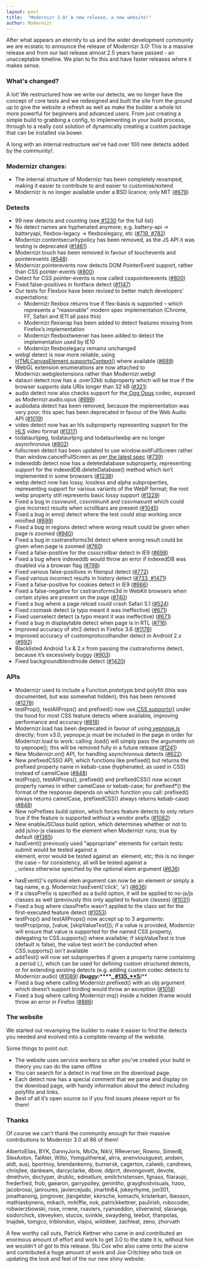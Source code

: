 ```yaml
---
layout: post
title:  "Modernizr 3.0! A new release, a new website!"
author: Modernizr
---
```


After what appears an eternity to us and the wider development community we are ecstatic to announce the release of Modernizr 3.0! This is a massive release and from our last release almost 2.5 years have passed - an unacceptable timeline. We plan to fix this and have faster releases where it makes sense.

### What's changed?

A lot! We restructured how we write our detects, we no longer have the concept of core tests and we redesigned and built the site from the ground up to give the website a refresh as well as make the builder a whole lot more powerful for beginners and advanced users. From just creating a simple build to grabbing a config, to implementing in your build process, through to a really cool solution of dynamically creating a custom package that can be installed via bower.

A long with an internal restructure we’ve had over 100 new detects added by the community!.

### Modernizr changes:

* The internal structure of Modernizr has been completely revamped, making it easier to contribute to and easier to customise/extend
* Modernizr is no longer available under a BSD licence; only MIT ([#679](https://github.com/Modernizr/Modernizr/issues/679))

### Detects

* 99 new detects and counting (see[ #1230](https://github.com/Modernizr/Modernizr/issues/1230) for the full list)
* No detect names are hyphenated anymore; e.g. battery-api → batteryapi, flexbox-legacy → flexboxlegacy, etc ([#719](https://github.com/Modernizr/Modernizr/pull/719),[ #782](https://github.com/Modernizr/Modernizr/pull/782))
* Modernizr.contentsecuritypolicy has been removed, as the JS API it was testing is deprecated ([#1461](https://github.com/Modernizr/Modernizr/issues/1461))
* Modernizr.touch has been removed in favour of touchevents and pointerevents ([#548](https://github.com/Modernizr/Modernizr/issues/548))
* Modernizr.pointerevents now detects DOM PointerEvent support, rather than CSS pointer-events ([#800](https://github.com/Modernizr/Modernizr/pull/800))
* Detect for CSS pointer-events is now called csspointerevents ([#800](https://github.com/Modernizr/Modernizr/pull/800))
* Fixed false-positives in fontface detect ([#1147](https://github.com/Modernizr/Modernizr/pull/1147))
* Our tests for Flexbox have been revised to better match developers’ expectations:
    * Modernizr.flexbox returns true if flex-basis is supported – which represents a "reasonable" modern spec implementation (Chrome, FF, Safari and IE11 all pass this)
    * Modernizr.flexwrap has been added to detect features missing from Firefox’s implementation
    * Modernizr.flexboxtweener has been added to detect the implementation used by IE10
    * Modernizr.flexboxlegacy remains unchanged
* webgl detect is now more reliable, using[ HTMLCanvasElement.supportsContext()](http://www.w3.org/TR/2013/WD-html51-20130528/embedded-content-0.html#dom-canvas-supportscontext) where available ([#689](https://github.com/Modernizr/Modernizr/issues/689))
* WebGL extension enumerations are now attached to Modernizr.webglextensions rather than Modernizr.webgl
* datauri detect now has a .over32kb subproperty which will be true if the browser supports data URIs longer than 32 kB ([#321](https://github.com/Modernizr/Modernizr/issues/321))
* audio detect now also checks support for the[ Ogg Opus](http://www.opus-codec.org/) codec, exposed as Modernizr.audio.opus ([#699](https://github.com/Modernizr/Modernizr/issues/699))
* audiodata detect has been removed, because the implementation was very poor; this spec has been deprecated in favour of the Web Audio API ([#1019](https://github.com/Modernizr/Modernizr/pull/1019))
* video detect now has an hls subproperty representing support for the[ HLS](http://en.wikipedia.org/wiki/HTTP_Live_Streaming) video format ([#1317](https://github.com/Modernizr/Modernizr/pull/1317))
* todataurljpeg, todataurlpng and todataurlwebp are no longer asynchronous ([#802](https://github.com/Modernizr/Modernizr/issues/802))
* fullscreen detect has been updated to use window.exitFullScreen rather than window.cancelFullScreen as per[ the latest spec](http://www.w3.org/TR/fullscreen/) ([#739](https://github.com/Modernizr/Modernizr/issues/739))
* indexeddb detect now has a deletedatabase subproperty, representing support for the indexedDB.deleteDatabase() method which isn’t implemented in some browsers ([#1238](https://github.com/Modernizr/Modernizr/pull/1238))
* webp detect now has lossy, lossless and alpha subproperties, representing support for various variants of the WebP format; the root webp property still represents basic lossy support ([#1229](https://github.com/Modernizr/Modernizr/issues/1229))
* Fixed a bug in cssvwunit, cssvminunit and cssvmaxunit which could give incorrect results when scrollbars are present ([#1045](https://github.com/Modernizr/Modernizr/issues/1045))
* Fixed a bug in emoji detect where the test could stop working once minified ([#899](https://github.com/Modernizr/Modernizr/issues/899))
* Fixed a bug in regions detect where wrong result could be given when page is zoomed ([#940](https://github.com/Modernizr/Modernizr/issues/940))
* Fixed a bug in csstransforms3d detect where wrong result could be given when page is zoomed ([#760](https://github.com/Modernizr/Modernizr/issues/760))
* Fixed a false-positive for the cssscrollbar detect in IE9 ([#698](https://github.com/Modernizr/Modernizr/issues/698))
* Fixed a bug where indexeddb would throw an error if indexedDB was disabled via a browser flag ([#798](https://github.com/Modernizr/Modernizr/pull/798))
* Fixed various false-positives in fileinput detect ([#772](https://github.com/Modernizr/Modernizr/issues/772))
* Fixed various incorrect results in history detect ([#733](https://github.com/Modernizr/Modernizr/issues/733),[ #1471](https://github.com/Modernizr/Modernizr/issues/1471))
* Fixed a false-positive for cookies detect in IE9 ([#666](https://github.com/Modernizr/Modernizr/issues/666))
* Fixed a false-negative for csstransforms3d in WebKit browsers when certain styles are present on the page ([#740](https://github.com/Modernizr/Modernizr/issues/740))
* Fixed a bug where a page reload could crash Safari 5.1 ([#524](https://github.com/Modernizr/Modernizr/issues/524))
* Fixed cssmask detect (a typo meant it was ineffective) ([#671](https://github.com/Modernizr/Modernizr/pull/671))
* Fixed userselect detect (a typo meant it was ineffective) ([#671](https://github.com/Modernizr/Modernizr/pull/671))
* Fixed a bug in displaytable detect when page is in RTL ([#716](https://github.com/Modernizr/Modernizr/issues/716))
* Improved accuracy of xhr2 detect in Firefox 3.6 ([#1178](https://github.com/Modernizr/Modernizr/pull/1178))
* Improved accuracy of customprotocolhandler detect in Android 2.x ([#992](https://github.com/Modernizr/Modernizr/pull/992))
* Blacklisted Android 1.x & 2.x from passing the csstransforms detect, because it’s excessively buggy ([#903](https://github.com/Modernizr/Modernizr/issues/903))
* Fixed backgroundblendmode detect ([#1420](https://github.com/Modernizr/Modernizr/issues/1420))

### APIs

* Modernizr used to include a Function.prototype.bind polyfill (this was documented, but was somewhat hidden); this has been removed ([#1278](https://github.com/Modernizr/Modernizr/pull/1278))
* testProp(), testAllProps() and prefixed() now use[ CSS.supports()](https://developer.mozilla.org/en-US/docs/Web/API/CSS.supports) under the hood for most CSS feature detects where available, improving performance and accuracy ([#818](https://github.com/Modernizr/Modernizr/issues/818))
* Modernizr.load has been deprecated in favour of using[ yepnope.js](http://yepnopejs.com) directly; from v3.0, yepnope.js must be included in the page in order for Modernizr.load to work: calling .load() will simply pass the arguments on to yepnope(); this will be removed fully in a future release ([#1241](https://github.com/Modernizr/Modernizr/pull/1241))
* New Modernizr.on() API, for handling asynchronous detects ([#622](https://github.com/Modernizr/Modernizr/issues/622))
* New prefixedCSS() API, which functions like prefixed() but returns the prefixed property name in kebab-case (hyphenated, as used in CSS) instead of camelCase ([#848](https://github.com/Modernizr/Modernizr/pull/848))
* testProp(), testAllProps(), prefixed() and prefixedCSS() now accept property names in either camelCase or kebab-case; for prefixed*() the format of the response depends on which function you call: prefixed() always returns camelCase, prefixedCSS() always returns kebab-case) ([#848](https://github.com/Modernizr/Modernizr/pull/848))
* New noPrefixes build option, which forces feature detects to only return true if the feature is supported *without* a vendor prefix ([#1082](https://github.com/Modernizr/Modernizr/issues/1082))
* New enableJSClass build option, which determines whether or not to add js/no-js classes to the <html> element when Modernizr runs; true by default ([#1385](https://github.com/Modernizr/Modernizr/issues/1385))
* hasEvent() previously used "appropriate" elements for certain tests: submit would be tested against a <form> element, error would be tested against an <img> element, etc; this is no longer the case – for consistency, all will be tested against a <div>, unless otherwise specified by the optional elem argument ([#636](https://github.com/Modernizr/Modernizr/pull/636))
* hasEvent()'s optional elem argument can now be an element *or* simply a tag name, e.g. Modernizr.hasEvent('click', 'a') ([#636](https://github.com/Modernizr/Modernizr/pull/636))
* If a classPrefix is specified as a build option, it will be applied to no-js/js classes as well (previously this only applied to feature classes) ([#1031](https://github.com/Modernizr/Modernizr/issues/1031))
* Fixed a bug where classPrefix wasn’t applied to the class set for the first-executed feature detect ([#1053](https://github.com/Modernizr/Modernizr/issues/1053))
* testProp() and testAllProps() now accept up to 3 arguments: testProp(prop, [value, [skipValueTest]]); if a value is provided, Modernizr will ensure that value is supported for the named CSS property, delegating to CSS.supports() where available; if skipValueTest is true (default is false), the value test won’t be conducted when CSS.supports() *isn’t* available
* addTest() will now set subproperties if given a property name containing a period (.), which can be used for defining custom structured detects, or for extending existing detects (e.g. adding custom codec detects to Modernizr.audio) ([#1089](https://github.com/Modernizr/Modernizr/pull/1089)) **_(buggy:_****_[ #135_**5](https://github.com/Modernizr/Modernizr/issues/1355)**_)_**
* Fixed a bug where calling Modernizr.prefixed() with an obj argument which doesn’t support binding would throw an exception ([#1014](https://github.com/Modernizr/Modernizr/issues/1014))
* Fixed a bug where calling Modernizr.mq() inside a hidden iframe would throw an error in Firefox ([#886](https://github.com/Modernizr/Modernizr/pull/886))

### The website

We started out revamping the builder to make it easier to find the detects you needed and evolved into a complete revamp of the website.

Some things to point out:

* The website uses service workers so after you’ve created your build in theory you can do the same offline
* You can search for a detect in real time on the download page.
* Each detect now has a special comment that we parse and display on the download page, with handy information about the detect including polyfills and links.
* Best of all it’s open source so if you find issues please report or fix them!

### Thanks

Of course we can't thank the community enough for their massive contributions to Modernizr 3.0 all 86 of them!

AlbertoElias, BYK, DannyJoris, MoOx, NikV, RReverser, Rowno, SimenB, SlexAxton, TalAter, Wilto, Yomguithereal, alrra, anenviousguest, aroben, atdt, ausi, bportnoy, brendankenny, burnersk, cagerton, calweb, candrews, chrisjlee, danbeam, darcyclarke, dbow, ddprrt, devongovett, devote, dmethvin, doctyper, drublic, edmellum, emilchristensen, fgnass, filaraujo, frederfred, frob, gaearon, garrypolley, genintho, grayghostvisuals, hzoo, jacobrossi, janroures, javiercejudo, jmartin84, jokeyrhyme, jon301, jonathanong, jongrover, jtangelder, kkirsche, komachi, kristerkari, lbesson, mathiasbynens, mikach, mrkiffie, nok, patrickkettner, paulirish, robocoder, robwierzbowski, rose, rrrene, rxaviers, ryanseddon, silverwind, slavanga, ssidorchick, steveyken, stucox, svinkle, swaydeng, teebot, thanpolas, tnajdek, tomgco, triblondon, vlajos, wilddeer, zachleat, zeno, zhorvath

A few worthy call outs, Patrick Kettner who came in and contributed an enormous amount of effort and work to get 3.0 to the state it is, without him we wouldn't of got to this release. Stu Cox who also came onto the scene and contributed a huge amount of work and Joe Critchley who took on updating the look and feel of the our new shiny website.
